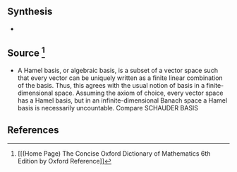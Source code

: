 ## Synthesis
- 
## Source [^1]
- A Hamel basis, or algebraic basis, is a subset of a vector space such that every vector can be uniquely written as a finite linear combination of the basis. Thus, this agrees with the usual notion of basis in a finite-dimensional space. Assuming the axiom of choice, every vector space has a Hamel basis, but in an infinite-dimensional Banach space a Hamel basis is necessarily uncountable. Compare SCHAUDER BASIS
## References

[^1]: [[(Home Page) The Concise Oxford Dictionary of Mathematics 6th Edition by Oxford Reference]]